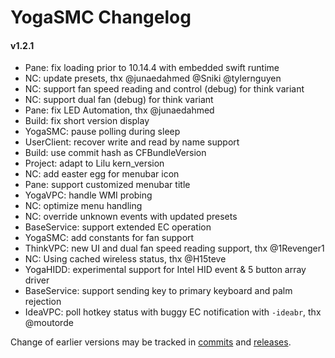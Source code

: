 YogaSMC Changelog
============================

#### v1.2.1
- Pane: fix loading prior to 10.14.4 with embedded swift runtime
- NC: update presets, thx @junaedahmed @Sniki @tylernguyen
- NC: support fan speed reading and control (debug) for think variant  
- NC: support dual fan (debug) for think variant
- Pane: fix LED Automation, thx @junaedahmed
- Build: fix short version display
- YogaSMC: pause polling during sleep
- UserClient: recover write and read by name support
- Build: use commit hash as CFBundleVersion
- Project: adapt to Lilu kern_version
- NC: add easter egg for menubar icon
- Pane: support customized menubar title
- YogaVPC: handle WMI probing
- NC: optimize menu handling
- NC: override unknown events with updated presets
- BaseService: support extended EC operation
- YogaSMC: add constants for fan support
- ThinkVPC: new UI and dual fan speed reading support, thx @1Revenger1
- NC: Using cached wireless status, thx @H15teve
- YogaHIDD: experimental support for Intel HID event & 5 button array driver 
- BaseService: support sending key to primary keyboard and palm rejection
- IdeaVPC: poll hotkey status with buggy EC notification with `-ideabr`, thx @moutorde  

Change of earlier versions may be tracked in [commits](https://github.com/zhen-zen/YogaSMC/commits/master) and [releases](https://github.com/zhen-zen/YogaSMC/releases).
